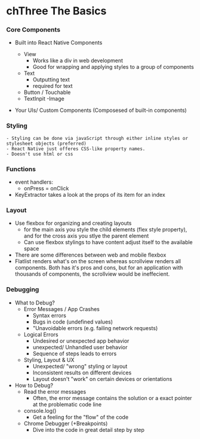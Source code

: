 # chThree The Basics
### Core Components
- Built into React Native Components
    - View
        - Works like a div in web development
        - Good for wrapping and applying styles to a group of components
    - Text
        - Outputting text 
        - required for text
    - Button / Touchable
    - TextInpit
    -Image

- Your UIs/ Custom Components (Composesed of built-in components)

### Styling
    - Styling can be done via javaScript through either inline styles or stylesheet objects (preferred)
    - React Native just offeres CSS-like property names. 
    - Doesn't use html or css

### Functions
- event handlers:
    - onPress = onClick
- KeyExtractor takes a look at the props of its item for an index

### Layout
- Use flexbox for organizing and creating layouts
    - for the main axis you style the child elements (flex style property), and for the cross axis you stlye the parent element
    - Can use flexbox stylings to have content adjust itself to the available space
- There are some differences between web and mobile flexbox
- Flatlist renders what's on the screen whereas scrollview renders all components. Both has it's pros and cons, but for an application with thousands of components, the scrollview would be ineffecient. 

### Debugging
- What to Debug?
    - Error Messages / App Crashes
        - Syntax errors
        - Bugs in code (undefined values)
        - "Unavoidable errors (e.g. failing network requests)
    - Logical Errors
        - Undesired or unexpected app behavior
        - unexpected/ Unhandled user behavior
        - Sequence of steps leads to errors
    - Styling, Layout & UX
        - Unexpected/ "wrong" styling or layout
        - Inconsistent results on different devices
        - Layout doesn't "work" on certain devices or orientations
- How to Debug?
    - Read the error messages 
        - Often, the error message contains the solution or a exact pointer at the problematic code line
    - console.log()
        - Get a feeling for the "flow" of the code
    - Chrome Debugger (+Breakpoints)
        - Dive into the code in great detail step by step

